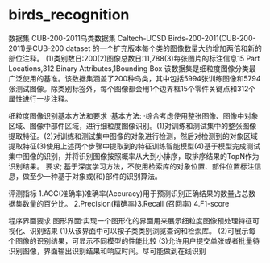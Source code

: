 # birds_recognition

数据集 CUB-200-2011乌类数据集
Caltech-UCSD Birds-200-2011(CUB-200-2011)是CUB-200 dataset 的一个扩充版本每个类的图像数量大约增加两倍和新的部位注释。
(1)类别数日:200(2)图像总数日:11,788(3)每张图片的标注信息15 Part Locations,312 Binary Attributes,1Bounding Box
该数据集是细粒度图像分类最广泛使用的基准。该数据集涵盖了200种鸟类，其中包括5994张训练图像和5794张测试图像。除类别标签外，每个图像都会用1个边界框15个零件关键点和312个属性进行一步注释。

细粒度图像识别基本方法和要求
·基本方法:
·综合考虑使用整张图像、图像中对象区域、图像中部件区域，进行细粒度图像识别。(1)对训练和测试集中的整张图像提取特征。(2)对训练和测试集中图像的对象进行检测，然后对检测到的对象区域提取特征(3)使用上述两个步骤中提取到的特征训练智能模型(4)基于模型完成测试集中图像的识别，并将识别图像按照概率从大到小排序，取排序结果的TopN作为识别结果。
要求;
基于深度学习方法，不使用检索库的对象位置、部件位置标注信息，做至少一种基于对象或(和)部件的识别算法。

评测指标
1.ACC(准确率)准确率(Accuracy)用于预测识别正确结果的数量占总数据集数量的百分比。
2.Precision(精确率)3.Recall (召回率)
4.F1-score

程序界面要求
图形界面:实现一个图形化的界面用来展示细粒度图像预处理特征可视化、识别结果
(1)从该界面中可以按子类类别浏览查询和检索库。
(2)可展示每个图像的识别结果，可显示不同模型的性能比较
(3)允许用户提交单张或者批量待识别图像，界面输出识别结果和响应时间。尽可能做到在线识别

